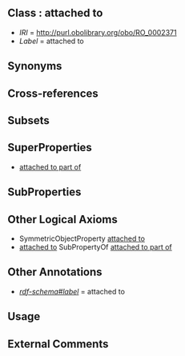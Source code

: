 
## Class : attached to

 * *IRI* = http://purl.obolibrary.org/obo/RO_0002371
 * *Label* = attached to

## Synonyms


## Cross-references


## Subsets


## SuperProperties

 * [attached to part of](../../RO/77/RO_0002177.md)

## SubProperties


## Other Logical Axioms

 * SymmetricObjectProperty [attached to](../../RO/71/RO_0002371.md)
 * [attached to](../../RO/71/RO_0002371.md) SubPropertyOf [attached to part of](../../RO/77/RO_0002177.md)

## Other Annotations

 * *[rdf-schema#label](../../el/rdf-schema#label.md)* = attached to

## Usage


## External Comments

